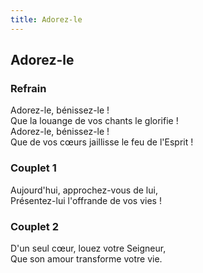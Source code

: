 ```yaml
---
title: Adorez-le
---
```

## Adorez-le

### Refrain

Adorez-le, bénissez-le ! \
Que la louange de vos chants le glorifie ! \
Adorez-le, bénissez-le ! \
Que de vos cœurs jaillisse le feu de l'Esprit !

### Couplet 1

Aujourd'hui, approchez-vous de lui,\
Présentez-lui l'offrande de vos vies !

### Couplet 2

D'un seul cœur, louez votre Seigneur, \
Que son amour transforme votre vie.

